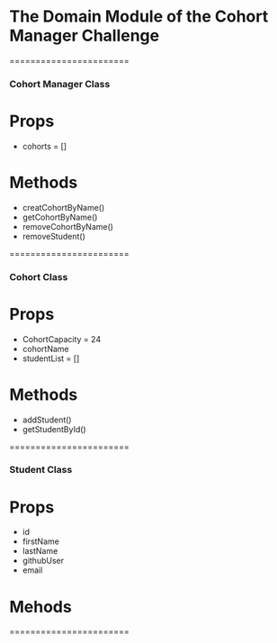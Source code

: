 # The Domain Module of the Cohort Manager Challenge

=======================

### Cohort Manager Class

# Props

- cohorts = []

# Methods

- creatCohortByName()
- getCohortByName()
- removeCohortByName()
- removeStudent()

=======================

### Cohort Class

# Props

- CohortCapacity = 24
- cohortName
- studentList = []

# Methods

- addStudent()
- getStudentById()

=======================

### Student Class

# Props

- id
- firstName
- lastName
- githubUser
- email

# Mehods

=======================
